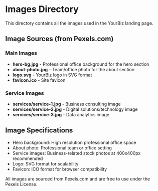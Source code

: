 # Images Directory

This directory contains all the images used in the YourBiz landing page.

## Image Sources (from Pexels.com)

### Main Images
- **hero-bg.jpg** - Professional office background for the hero section
- **about-photo.jpg** - Team/office photo for the about section
- **logo.svg** - YourBiz logo in SVG format
- **favicon.ico** - Site favicon

### Service Images
- **services/service-1.jpg** - Business consulting image
- **services/service-2.jpg** - Digital solutions/technology image  
- **services/service-3.jpg** - Data analytics image

## Image Specifications

- Hero background: High resolution professional office space
- About photo: Professional team or office setting
- Service images: Business-related stock photos at 400x400px recommended
- Logo: SVG format for scalability
- Favicon: ICO format for browser compatibility

All images are sourced from Pexels.com and are free to use under the Pexels License.
